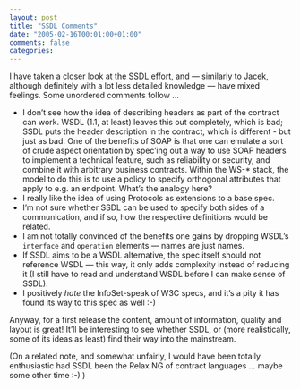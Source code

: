 ```yaml
---
layout: post
title: "SSDL Comments"
date: "2005-02-16T00:01:00+01:00"
comments: false
categories: 
---
```


<p>I have taken a closer look at <a href="http://ssdl.org">the SSDL effort</a>, and &#8212; similarly to <a href="http://www.jacek.cz/blog/archives/000054.html">Jacek</a>, although definitely with a lot less detailed knowledge &#8212; have mixed feelings. Some unordered comments follow &#8230;</p>

<ul>
<li>I don&#8217;t see how the idea of describing headers as part of the contract can work. WSDL (1.1, at least) leaves this out completely, which is bad; SSDL puts the header description in the contract, which is different - but just as bad. One of the benefits of SOAP is that one can emulate a sort of crude aspect orientation by spec&#8217;ing out a way to use SOAP headers to implement a technical feature, such as reliability or security, and combine it with arbitrary business contracts. Within the WS-* stack, the model to do this is to use a policy to specify orthogonal attributes that apply to e.g. an endpoint. What&#8217;s the analogy here?</li>
<li>I really like the idea of using Protocols as extensions to a base spec. </li>
<li>I&#8217;m not sure whether SSDL can be used to specify both sides of a communication, and if so, how the respective definitions would be related.</li>
<li>I am not totally convinced of the benefits one gains by dropping WSDL&#8217;s <code>interface</code> and <code>operation</code> elements &#8212; names are just names. </li>
<li>If SSDL aims to be a WSDL alternative, the spec itself should not reference WSDL &#8212; this way, it only adds complexity instead of reducing it (I still have to read and understand WSDL before I can make sense of SSDL).</li>
<li>I positively <em>hate</em> the InfoSet-speak of W3C specs, and it&#8217;s a pity it has found its way to this spec as well :-)</li>
</ul>

<p>Anyway, for a first release the content, amount of information, quality and layout is great! It&#8217;ll be interesting to see whether SSDL, or (more realistically, some of its ideas as least) find their way into the mainstream.</p>

<p>(On a related note, and somewhat unfairly, I would have been totally enthusiastic had SSDL been the Relax NG of contract languages &#8230; maybe some other time :-) )</p>


